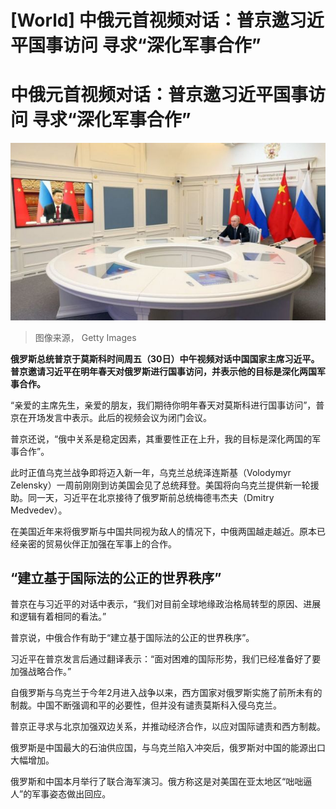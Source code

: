 # [World] 中俄元首视频对话：普京邀习近平国事访问 寻求“深化军事合作”

#  中俄元首视频对话：普京邀习近平国事访问 寻求“深化军事合作”


![普京与习近平](_128156547_gettyimages-1245879927.jpg)

> 图像来源，  Getty Images

**俄罗斯总统普京于莫斯科时间周五（30日）中午视频对话中国国家主席习近平。普京邀请习近平在明年春天对俄罗斯进行国事访问，并表示他的目标是深化两国军事合作。**

“亲爱的主席先生，亲爱的朋友，我们期待你明年春天对莫斯科进行国事访问”，普京在开场发言中表示。此后的视频会议为闭门会议。

普京还说，“俄中关系是稳定因素，其重要性正在上升，我的目标是深化两国的军事合作”。

此时正值乌克兰战争即将迈入新一年，乌克兰总统泽连斯基（Volodymyr Zelensky）一周前刚刚到访美国会见了总统拜登。美国将向乌克兰提供新一轮援助。同一天，习近平在北京接待了俄罗斯前总统梅德韦杰夫（Dmitry Medvedev）。

在美国近年来将俄罗斯与中国共同视为敌人的情况下，中俄两国越走越近。原本已经亲密的贸易伙伴正加强在军事上的合作。


##  “建立基于国际法的公正的世界秩序”

普京在与习近平的对话中表示，“我们对目前全球地缘政治格局转型的原因、进展和逻辑有着相同的看法。”

普京说，中俄合作有助于“建立基于国际法的公正的世界秩序”。

习近平在普京发言后通过翻译表示：“面对困难的国际形势，我们已经准备好了要加强战略合作。”

自俄罗斯与乌克兰于今年2月进入战争以来，西方国家对俄罗斯实施了前所未有的制裁。中国不断强调和平的必要性，但并没有谴责莫斯科入侵乌克兰。

普京正寻求与北京加强双边关系，并推动经济合作，以应对国际谴责和西方制裁。

俄罗斯是中国最大的石油供应国，与乌克兰陷入冲突后，俄罗斯对中国的能源出口大幅增加。

俄罗斯和中国本月举行了联合海军演习。俄方称这是对美国在亚太地区“咄咄逼人”的军事姿态做出回应。


